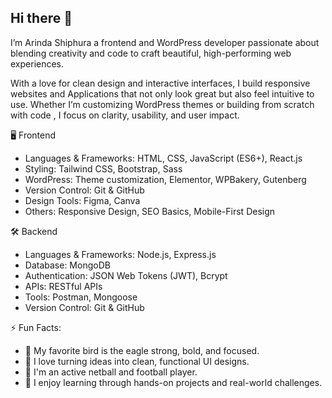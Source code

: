## Hi there 👋


I’m Arinda Shiphura a frontend and WordPress developer passionate about blending creativity and code to craft beautiful, high-performing web experiences.

With a love for clean design and interactive interfaces, I build responsive websites and Applications that not only look great but also feel intuitive to use. Whether I’m customizing WordPress themes or building from scratch with code , I focus on clarity, usability, and user impact.

  🖥️ Frontend
 - Languages & Frameworks: HTML, CSS, JavaScript (ES6+), React.js  
 - Styling: Tailwind CSS, Bootstrap, Sass  
 - WordPress: Theme customization, Elementor, WPBakery, Gutenberg  
 - Version Control: Git & GitHub  
 - Design Tools: Figma, Canva  
 - Others: Responsive Design, SEO Basics, Mobile-First Design
   
  🛠️ Backend
 - Languages & Frameworks: Node.js, Express.js
 - Database: MongoDB
 - Authentication: JSON Web Tokens (JWT), Bcrypt
 - APIs: RESTful APIs
 - Tools: Postman, Mongoose
 - Version Control: Git & GitHub

⚡ Fun Facts: 
- 🦅 My favorite bird is the eagle strong, bold, and focused.
- 🎨 I love turning ideas into clean, functional UI designs.  
- 🏐 I'm an active netball and football player.  
- 📘 I enjoy learning through hands-on projects and real-world challenges.
